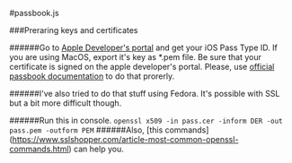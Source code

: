 #passbook.js

###Preraring keys and certificates

######Go to [Apple Developer's portal](https://developer.apple.com/) and get your iOS Pass Type ID. If you are using MacOS, export it's key as *.pem file. Be sure that your certificate is signed on the apple developer's portal. Please, use [official passbook documentation](https://developer.apple.com/library/ios/documentation/UserExperience/Conceptual/PassKit_PG/Chapters/YourFirst.html#//apple_ref/doc/uid/TP40012195-CH2-SW1) to do that prorerly.

######I've also tried to do that stuff using Fedora. It's possible with SSL but a bit more difficult though.

######Run this in console.
`openssl x509 -in pass.cer -inform DER -out pass.pem -outform PEM`
######Also, [this commands] (https://www.sslshopper.com/article-most-common-openssl-commands.html) can help you.
